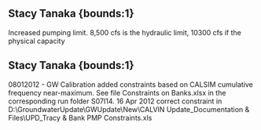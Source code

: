 ## Stacy Tanaka {bounds:1} 
Increased pumping limit. 8,500 cfs is the hydraulic limit, 10300 cfs if the physical capacity

## Stacy Tanaka {bounds:1} 
08012012 - GW Calibration added constraints based on CALSIM cumulative frequency near-maximum. See file Constraints on Banks.xlsx in the corresponding run folder S07I14.  16 Apr 2012 correct constraint in D:\GroundwaterUpdate\GWUpdate\New\CALVIN Update_Documentation & Files\UPD_Tracy & Bank PMP Constraints.xls
